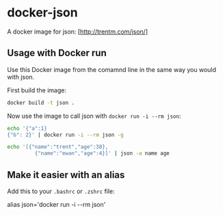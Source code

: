 # docker-json

A docker image for json: [http://trentm.com/json/]

## Usage with Docker run

Use this Docker image from the comamnd line in the same way you would with json.

First build the image:

```sh
docker build -t json .
```

Now use the image to call json with `docker run -i --rm json`:

```sh
echo '{"a":1}
{"b": 2}' | docker run -i --rm json -g
```

```sh
echo '[{"name":"trent","age":38},
         {"name":"ewan","age":4}]' | json -a name age
```

## Make it easier with an alias

Add this to your `.bashrc` or `.zshrc` file:

alias json='docker run -i --rm json'
